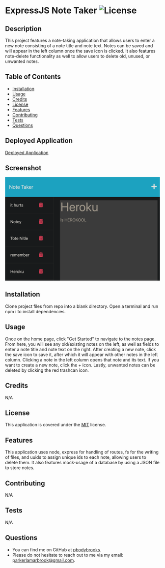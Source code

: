 # ExpressJS Note Taker ![License](https://img.shields.io/badge/License-MIT-brightgreen.svg)

## Description 
This project features a note-taking application that allows users to enter a new note consisting of a note title and note text. Notes can be saved and will appear in the left column once the save icon is clicked. It also features note-delete functionality as well to allow users to delete old, unused, or unwanted notes. 

## Table of Contents

* [Installation](#installation)
* [Usage](#usage)
* [Credits](#credits)
* [License](#license)
* [Features](#features)
* [Contributing](#contributing)
* [Tests](#tests)
* [Questions](#questions)

## Deployed Application
[Deployed Application](https://express-note-taker-parkerbrook.herokuapp.com/)

## Screenshot
![Screenshot of app.](/assets/images/screenshot.png)

## Installation 
Clone project files from repo into a blank directory. Open a terminal and run npm i to install dependencies.

## Usage 
Once on the home page, click "Get Started" to navigate to the notes page. From here, you will see any old/existing notes on the left, as well as fields to enter a note title and note text on the right. After creating a new note, click the save icon to save it, after which it will appear with other notes in the left column. Clicking a note in the left column opens that note and its text. If you want to create a new note, click the + icon. Lastly, unwanted notes can be deleted by clicking the red trashcan icon.

## Credits 
N/A

## License
This application is covered under the [MIT](https://opensource.org/licenses/MIT) license.

## Features 
This application uses node, express for handling of routes, fs for the writing of files, and uuids to assign unique ids to each note, allowing users to delete them. It also features mock-usage of a database by using a JSON file to store notes.

## Contributing 
N/A

## Tests 
N/A

## Questions 
* You can find me on GitHub at [pbodybrooks](https://github.com/pbodybrooks). 
* Please do not hesitate to reach out to me via my email: parkerlamarbrook@gmail.com.
